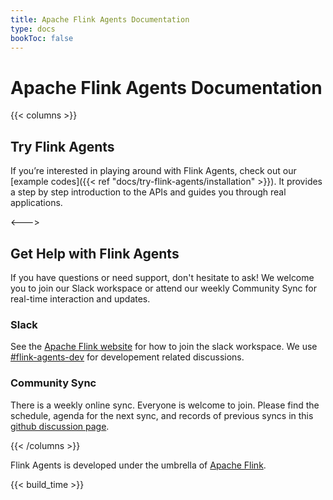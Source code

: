 ```yaml
---
title: Apache Flink Agents Documentation 
type: docs
bookToc: false
---
```

<!--
Licensed to the Apache Software Foundation (ASF) under one
or more contributor license agreements.  See the NOTICE file
distributed with this work for additional information
regarding copyright ownership.  The ASF licenses this file
to you under the Apache License, Version 2.0 (the
"License"); you may not use this file except in compliance
with the License.  You may obtain a copy of the License at

  http://www.apache.org/licenses/LICENSE-2.0

Unless required by applicable law or agreed to in writing,
software distributed under the License is distributed on an
"AS IS" BASIS, WITHOUT WARRANTIES OR CONDITIONS OF ANY
KIND, either express or implied.  See the License for the
specific language governing permissions and limitations
under the License.
-->

# Apache Flink Agents Documentation

{{< columns >}}
## Try Flink Agents

If you’re interested in playing around with Flink Agents, check out our [example codes]({{< ref "docs/try-flink-agents/installation" >}}). 
It provides a step by step introduction to the APIs and guides you through real applications.

<--->

## Get Help with Flink Agents

If you have questions or need support, don't hesitate to ask! We welcome you to join our Slack workspace or attend our weekly Community Sync for real-time interaction and updates.

### Slack

See the [Apache Flink website](https://flink.apache.org/what-is-flink/community/#slack) for how to join the slack workspace. We use [#flink-agents-dev](https://apache-flink.slack.com/archives/C097QF5HG8J) for developement related discussions.

### Community Sync

There is a weekly online sync. Everyone is welcome to join. Please find the schedule, agenda for the next sync, and records of previous syncs in this [github discussion page](https://github.com/apache/flink-agents/discussions/66).

{{< /columns >}}

Flink Agents is developed under the umbrella of [Apache Flink](https://flink.apache.org/).

{{< build_time >}}
